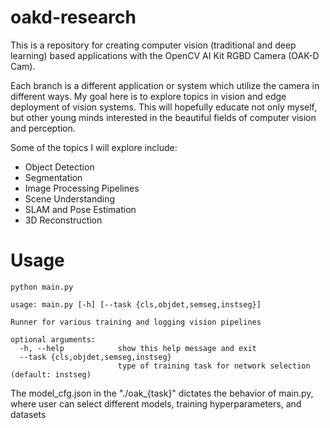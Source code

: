 # oakd-research

This is a repository for creating computer vision (traditional and deep learning) based applications with the OpenCV AI Kit RGBD Camera (OAK-D Cam).

Each branch is a different application or system which utilize the camera in different ways.  My goal here is to explore topics in vision and edge deployment of vision systems.  This will hopefully educate not only myself, but other young minds interested in the beautiful fields of computer vision and perception.

Some of the topics I will explore include:

- Object Detection
- Segmentation
- Image Processing Pipelines
- Scene Understanding
- SLAM and Pose Estimation
- 3D Reconstruction

# Usage

```
python main.py
```

```
usage: main.py [-h] [--task {cls,objdet,semseg,instseg}]

Runner for various training and logging vision pipelines

optional arguments:
  -h, --help            show this help message and exit
  --task {cls,objdet,semseg,instseg}
                        type of training task for network selection (default: instseg)
```

The model_cfg.json in the "./oak_{task}" dictates the behavior of main.py, where user can select different models, 
training hyperparameters, and datasets